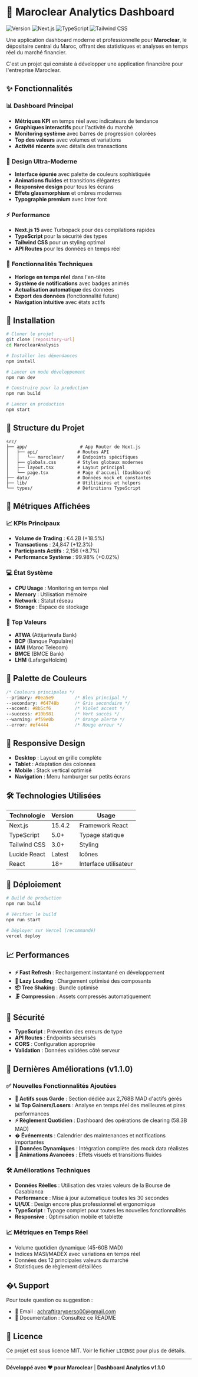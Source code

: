 # 🏦 Maroclear Analytics Dashboard

![Version](https://img.shields.io/badge/version-1.0.0-blue.svg)
![Next.js](https://img.shields.io/badge/Next.js-15.4.2-black.svg)
![TypeScript](https://img.shields.io/badge/TypeScript-5.0-blue.svg)
![Tailwind CSS](https://img.shields.io/badge/Tailwind-3.0-cyan.svg)

Une application dashboard moderne et professionnelle pour **Maroclear**, le dépositaire central du Maroc, offrant des statistiques et analyses en temps réel du marché financier.

C'est un projet qui consiste à développer une application financière pour l'entreprise Maroclear.

## ✨ Fonctionnalités

### 📊 **Dashboard Principal**
- **Métriques KPI** en temps réel avec indicateurs de tendance
- **Graphiques interactifs** pour l'activité du marché
- **Monitoring système** avec barres de progression colorées
- **Top des valeurs** avec volumes et variations
- **Activité récente** avec détails des transactions

### 🎨 **Design Ultra-Moderne**
- **Interface épurée** avec palette de couleurs sophistiquée
- **Animations fluides** et transitions élégantes
- **Responsive design** pour tous les écrans
- **Effets glassmorphism** et ombres modernes
- **Typographie premium** avec Inter font

### ⚡ **Performance**
- **Next.js 15** avec Turbopack pour des compilations rapides
- **TypeScript** pour la sécurité des types
- **Tailwind CSS** pour un styling optimal
- **API Routes** pour les données en temps réel

### 🔧 **Fonctionnalités Techniques**
- **Horloge en temps réel** dans l'en-tête
- **Système de notifications** avec badges animés
- **Actualisation automatique** des données
- **Export des données** (fonctionnalité future)
- **Navigation intuitive** avec états actifs

## 🚀 Installation

```bash
# Cloner le projet
git clone [repository-url]
cd MaroclearAnalysis

# Installer les dépendances
npm install

# Lancer en mode développement
npm run dev

# Construire pour la production
npm run build

# Lancer en production
npm start
```

## 📁 Structure du Projet

```
src/
├── app/                    # App Router de Next.js
│   ├── api/               # Routes API
│   │   └── maroclear/     # Endpoints spécifiques
│   ├── globals.css        # Styles globaux modernes
│   ├── layout.tsx         # Layout principal
│   └── page.tsx           # Page d'accueil (Dashboard)
├── data/                  # Données mock et constantes
├── lib/                   # Utilitaires et helpers
└── types/                 # Définitions TypeScript
```

## 🎯 Métriques Affichées

### 📈 **KPIs Principaux**
- **Volume de Trading** : €4.2B (+18.5%)
- **Transactions** : 24,847 (+12.3%)
- **Participants Actifs** : 2,156 (+8.7%)
- **Performance Système** : 99.98% (+0.02%)

### 💻 **État Système**
- **CPU Usage** : Monitoring en temps réel
- **Memory** : Utilisation mémoire
- **Network** : Statut réseau
- **Storage** : Espace de stockage

### 🏢 **Top Valeurs**
- **ATWA** (Attijariwafa Bank)
- **BCP** (Banque Populaire)
- **IAM** (Maroc Telecom)
- **BMCE** (BMCE Bank)
- **LHM** (LafargeHolcim)

## 🎨 Palette de Couleurs

```css
/* Couleurs principales */
--primary: #0ea5e9        /* Bleu principal */
--secondary: #64748b      /* Gris secondaire */
--accent: #8b5cf6         /* Violet accent */
--success: #10b981        /* Vert succès */
--warning: #f59e0b        /* Orange alerte */
--error: #ef4444          /* Rouge erreur */
```

## 📱 Responsive Design

- **Desktop** : Layout en grille complète
- **Tablet** : Adaptation des colonnes
- **Mobile** : Stack vertical optimisé
- **Navigation** : Menu hamburger sur petits écrans

## 🛠️ Technologies Utilisées

| Technologie | Version | Usage |
|------------|---------|-------|
| Next.js | 15.4.2 | Framework React |
| TypeScript | 5.0+ | Typage statique |
| Tailwind CSS | 3.0+ | Styling |
| Lucide React | Latest | Icônes |
| React | 18+ | Interface utilisateur |

## 🚀 Déploiement

```bash
# Build de production
npm run build

# Vérifier le build
npm run start

# Déployer sur Vercel (recommandé)
vercel deploy
```

## 📈 Performances

- **⚡ Fast Refresh** : Rechargement instantané en développement
- **🎯 Lazy Loading** : Chargement optimisé des composants
- **📦 Tree Shaking** : Bundle optimisé
- **🗜️ Compression** : Assets compressés automatiquement

## 🔐 Sécurité

- **TypeScript** : Prévention des erreurs de type
- **API Routes** : Endpoints sécurisés
- **CORS** : Configuration appropriée
- **Validation** : Données validées côté serveur

## 🎯 Dernières Améliorations (v1.1.0)

### ✅ Nouvelles Fonctionnalités Ajoutées
- **💼 Actifs sous Garde** : Section dédiée aux 2,768B MAD d'actifs gérés
- **📊 Top Gainers/Losers** : Analyse en temps réel des meilleures et pires performances
- **⚡ Règlement Quotidien** : Dashboard des opérations de clearing (58.3B MAD)
- **� Événements** : Calendrier des maintenances et notifications importantes
- **🔄 Données Dynamiques** : Intégration complète des mock data réalistes
- **🎨 Animations Avancées** : Effets visuels et transitions fluides

### 🛠️ Améliorations Techniques
- **Données Réelles** : Utilisation des vraies valeurs de la Bourse de Casablanca
- **Performance** : Mise à jour automatique toutes les 30 secondes
- **UI/UX** : Design encore plus professionnel et ergonomique
- **TypeScript** : Typage complet pour toutes les nouvelles fonctionnalités
- **Responsive** : Optimisation mobile et tablette

### 📈 Métriques en Temps Réel
- Volume quotidien dynamique (45-60B MAD)
- Indices MASI/MADEX avec variations en temps réel
- Données des 12 principales valeurs du marché
- Statistiques de règlement détaillées

## �📞 Support

Pour toute question ou suggestion :
- 📧 Email : achraftiraryperso00@gmail.com
- 📖 Documentation : Consultez ce README

## 📄 Licence

Ce projet est sous licence MIT. Voir le fichier `LICENSE` pour plus de détails.

---

**Développé avec ❤️ pour Maroclear** | **Dashboard Analytics v1.1.0**
